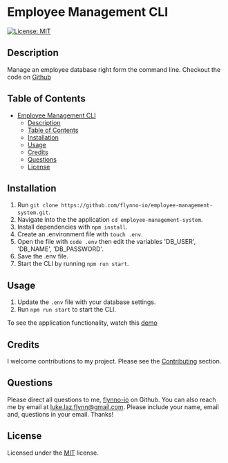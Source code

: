 
# Employee Management CLI

[![License: MIT](https://img.shields.io/badge/License-MIT-yellow.svg)](https://opensource.org/licenses/MIT)

## Description
Manage an employee database right form the command line. Checkout the code on [Github](https://github.com/flynno-io/employee-management-system.git)

## Table of Contents
- [Employee Management CLI](#employee-management-cli)
  - [Description](#description)
  - [Table of Contents](#table-of-contents)
  - [Installation](#installation)
  - [Usage](#usage)
  - [Credits](#credits)
  - [Questions](#questions)
  - [License](#license)

## Installation
1. Run `git clone https://github.com/flynno-io/employee-management-system.git`.
2. Navigate into the the application `cd employee-management-system`.
3. Install dependencies with `npm install`.
4. Create an .environment file with `touch .env`.
5. Open the file with `code .env` then edit the variables 'DB_USER', 'DB_NAME', 'DB_PASSWORD'.
6. Save the .env file.
7. Start the CLI by running `npm run start`.

## Usage
1. Update the `.env` file with your database settings.
2. Run `npm run start` to start the CLI.

To see the application functionality, watch this [demo](https://www.example.com/test/)

## Credits
I welcome contributions to my project. Please see the [Contributing](#contributing) section.

## Questions
Please direct all questions to me, [flynno-io](https://github.com/flynno-io) on Github. You can also reach me by email at luke.laz.flynn@gmail.com. Please include your name, email and, questions in your email. Thanks!

## License
Licensed under the [MIT](LICENSE.txt) license.
